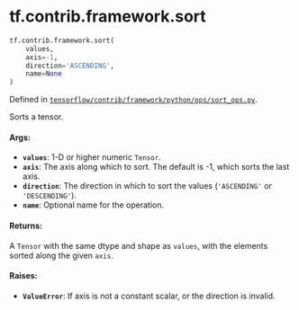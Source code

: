 <div itemscope itemtype="http://developers.google.com/ReferenceObject">
<meta itemprop="name" content="tf.contrib.framework.sort" />
</div>

# tf.contrib.framework.sort

``` python
tf.contrib.framework.sort(
    values,
    axis=-1,
    direction='ASCENDING',
    name=None
)
```



Defined in [`tensorflow/contrib/framework/python/ops/sort_ops.py`](https://www.tensorflow.org/code/tensorflow/contrib/framework/python/ops/sort_ops.py).

Sorts a tensor.

#### Args:

* <b>`values`</b>: 1-D or higher numeric `Tensor`.
* <b>`axis`</b>: The axis along which to sort. The default is -1, which sorts the last
      axis.
* <b>`direction`</b>: The direction in which to sort the values (`'ASCENDING'` or
      `'DESCENDING'`).
* <b>`name`</b>: Optional name for the operation.


#### Returns:

A `Tensor` with the same dtype and shape as `values`, with the elements
    sorted along the given `axis`.


#### Raises:

* <b>`ValueError`</b>: If axis is not a constant scalar, or the direction is invalid.